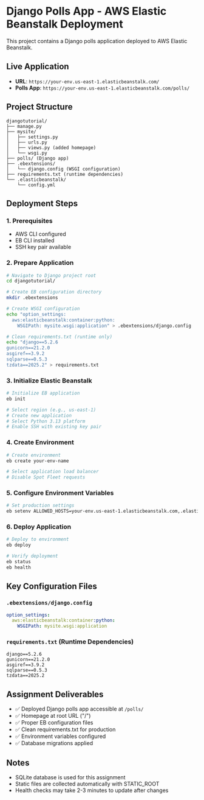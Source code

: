 # Django Polls App - AWS Elastic Beanstalk Deployment

This project contains a Django polls application deployed to AWS Elastic Beanstalk.

## Live Application
- **URL**: `https://your-env.us-east-1.elasticbeanstalk.com/`
- **Polls App**: `https://your-env.us-east-1.elasticbeanstalk.com/polls/`

## Project Structure
```
djangotutorial/
├── manage.py
├── mysite/
│   ├── settings.py
│   ├── urls.py
│   ├── views.py (added homepage)
│   └── wsgi.py
├── polls/ (Django app)
├── .ebextensions/
│   └── django.config (WSGI configuration)
├── requirements.txt (runtime dependencies)
└── .elasticbeanstalk/
    └── config.yml
```

## Deployment Steps

### 1. Prerequisites
- AWS CLI configured
- EB CLI installed
- SSH key pair available

### 2. Prepare Application
```bash
# Navigate to Django project root
cd djangotutorial/

# Create EB configuration directory
mkdir .ebextensions

# Create WSGI configuration
echo "option_settings:
  aws:elasticbeanstalk:container:python:
    WSGIPath: mysite.wsgi:application" > .ebextensions/django.config

# Clean requirements.txt (runtime only)
echo "django==5.2.6
gunicorn==21.2.0
asgiref==3.9.2
sqlparse==0.5.3
tzdata==2025.2" > requirements.txt
```

### 3. Initialize Elastic Beanstalk
```bash
# Initialize EB application
eb init

# Select region (e.g., us-east-1)
# Create new application
# Select Python 3.13 platform
# Enable SSH with existing key pair
```

### 4. Create Environment
```bash
# Create environment
eb create your-env-name

# Select application load balancer
# Disable Spot Fleet requests
```

### 5. Configure Environment Variables
```bash
# Set production settings
eb setenv ALLOWED_HOSTS=your-env.us-east-1.elasticbeanstalk.com,.elasticbeanstalk.com DEBUG=False SECRET_KEY=your-secret-key
```

### 6. Deploy Application
```bash
# Deploy to environment
eb deploy

# Verify deployment
eb status
eb health
```

## Key Configuration Files

### `.ebextensions/django.config`
```yaml
option_settings:
  aws:elasticbeanstalk:container:python:
    WSGIPath: mysite.wsgi:application
```

### `requirements.txt` (Runtime Dependencies)
```
django==5.2.6
gunicorn==21.2.0
asgiref==3.9.2
sqlparse==0.5.3
tzdata==2025.2
```

## Assignment Deliverables
- ✅ Deployed Django polls app accessible at `/polls/`
- ✅ Homepage at root URL ("/")
- ✅ Proper EB configuration files
- ✅ Clean requirements.txt for production
- ✅ Environment variables configured
- ✅ Database migrations applied

## Notes
- SQLite database is used for this assignment
- Static files are collected automatically with STATIC_ROOT
- Health checks may take 2-3 minutes to update after changes